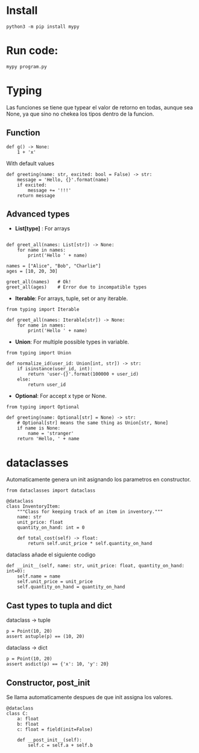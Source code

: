 # Install

```
python3 -m pip install mypy
```

# Run code:

```
mypy program.py
```

# Typing

Las funciones se tiene que typear el valor de retorno en todas, aunque sea None,
ya que sino no chekea los tipos dentro de la funcion.

## Function

```
def g() -> None:
    1 + 'x'
```

With default values

```
def greeting(name: str, excited: bool = False) -> str:
    message = 'Hello, {}'.format(name)
    if excited:
        message += '!!!'
    return message
```

## Advanced types

- **List[type]** : For arrays

```

def greet_all(names: List[str]) -> None:
    for name in names:
        print('Hello ' + name)

names = ["Alice", "Bob", "Charlie"]
ages = [10, 20, 30]

greet_all(names)   # Ok!
greet_all(ages)    # Error due to incompatible types
```

- **Iterable**: For arrays, tuple, set or any iterable.

```
from typing import Iterable

def greet_all(names: Iterable[str]) -> None:
    for name in names:
        print('Hello ' + name)
```

- **Union**: For multiple possible types in variable.

```
from typing import Union

def normalize_id(user_id: Union[int, str]) -> str:
    if isinstance(user_id, int):
        return 'user-{}'.format(100000 + user_id)
    else:
        return user_id
```

- **Optional**: For accept x type or None.

```
from typing import Optional

def greeting(name: Optional[str] = None) -> str:
    # Optional[str] means the same thing as Union[str, None]
    if name is None:
        name = 'stranger'
    return 'Hello, ' + name
```

# dataclasses

Automaticamente genera un init asignando los parametros en constructor.

```
from dataclasses import dataclass

@dataclass
class InventoryItem:
    """Class for keeping track of an item in inventory."""
    name: str
    unit_price: float
    quantity_on_hand: int = 0

    def total_cost(self) -> float:
        return self.unit_price * self.quantity_on_hand
```

dataclass añade el siguiente codigo

```
def __init__(self, name: str, unit_price: float, quantity_on_hand: int=0):
    self.name = name
    self.unit_price = unit_price
    self.quantity_on_hand = quantity_on_hand
```

## Cast types to tupla and dict

dataclass -> tuple
```
p = Point(10, 20)
assert astuple(p) == (10, 20)
```
dataclass -> dict
```
p = Point(10, 20)
assert asdict(p) == {'x': 10, 'y': 20}
```

## Constructor, post_init

Se llama automaticamente despues de que init assigna los valores.

```
@dataclass
class C:
    a: float
    b: float
    c: float = field(init=False)

    def __post_init__(self):
        self.c = self.a + self.b
```
